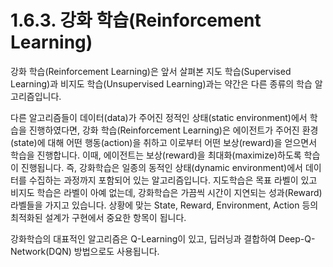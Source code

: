 # 1.6.3.     강화 학습\(Reinforcement Learning\)

  
강화 학습\(Reinforcement Learning\)은 앞서 살펴본 지도 학습\(Supervised Learning\)과 비지도 학습\(Unsupervised Learning\)과는 약간은 다른 종류의 학습 알고리즘입니다.

다른 알고리즘들이 데이터\(data\)가 주어진 정적인 상태\(static environment\)에서 학습을 진행하였다면, 강화 학습\(Reinforcement Learning\)은 에이전트가 주어진 환경\(state\)에 대해 어떤 행동\(action\)을 취하고 이로부터 어떤 보상\(reward\)을 얻으면서 학습을 진행합니다. 이때, 에이전트는 보상\(reward\)을 최대화\(maximize\)하도록 학습이 진행됩니다. 즉, 강화학습은 일종의 동적인 상태\(dynamic environment\)에서 데이터를 수집하는 과정까지 포함되어 있는 알고리즘입니다. 지도학습은 목표 라벨이 있고 비지도 학습은 라벨이 아예 없는데, 강화학습은 가끔씩 시간이 지연되는 성과\(Reward\) 라벨들을 가지고 있습니다. 상황에 맞는 State, Reward, Environment, Action 등의 최적화된 설계가 구현에서 중요한 항목이 됩니다.

강화학습의 대표적인 알고리즘은 Q-Learning이 있고, 딥러닝과 결합하여 Deep-Q-Network\(DQN\) 방법으로도 사용됩니다.

